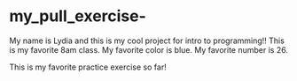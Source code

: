 # my_pull_exercise-

My name is Lydia and this is my cool project for intro to programming!!
This is my favorite 8am class. 
My favorite color is blue. 
My favorite number is 26.

This is my favorite practice exercise so far!
